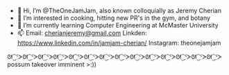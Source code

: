 - 👋 Hi, I’m @TheOneJamJam, also known colloquially as Jeremy Cherian
- 👀 I’m interested in cooking, hitting new PR's in the gym, and botany
- 🌱 I’m currently learning Computer Engineering at McMaster University
- 📫 Email: cherianjeremy@gmail.com
      Linkden: https://www.linkedin.com/in/jamjam-cherian/
      Instagram: theonejamjam

ᘛ⁐̤ᕐᐷᘛ⁐̤ᕐᐷᘛ⁐̤ᕐᐷᘛ⁐̤ᕐᐷᘛ⁐̤ᕐᐷᘛ⁐̤ᕐᐷᘛ⁐̤ᕐᐷᘛ⁐̤ᕐᐷᘛ⁐̤ᕐᐷᘛ⁐̤ᕐᐷᘛ⁐̤ᕐᐷᘛ⁐̤ᕐᐷᘛ⁐̤ᕐᐷᘛ⁐̤ᕐᐷ possum takeover imminent >:))
<!---
TheOneJamJam/TheOneJamJam is a ✨ special ✨ repository because its `README.md` (this file) appears on your GitHub profile.
You can click the Preview link to take a look at your changes.
--->
